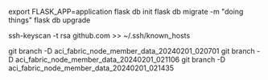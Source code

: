 export FLASK_APP=application
flask db init
flask db migrate -m "doing things"
flask db upgrade


ssh-keyscan -t rsa github.com >> ~/.ssh/known_hosts


git branch -D aci_fabric_node_member_data_20240201_020701
git branch -D   aci_fabric_node_member_data_20240201_021106
git branch -D   aci_fabric_node_member_data_20240201_021435